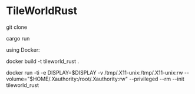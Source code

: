 # TileWorldRust

git clone

cargo run

using Docker:

docker build -t tileworld_rust .  

docker run -ti -e DISPLAY=$DISPLAY -v /tmp/.X11-unix:/tmp/.X11-unix:rw --volume="$HOME/.Xauthority:/root/.Xauthority:rw" --privileged --rm --init tileworld_rust